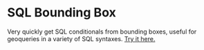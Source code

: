 SQL Bounding Box
===================

Very quickly get SQL conditionals from bounding boxes, useful for geoqueries in a variety of SQL syntaxes. [Try it here.](http://duberste.in/sql_bounding_box)
